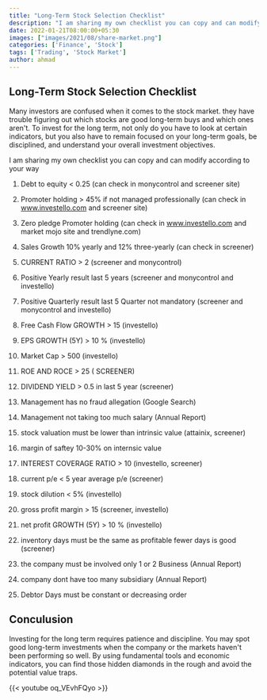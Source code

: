 ```yaml
---
title: "Long-Term Stock Selection Checklist"
description: "I am sharing my own checklist you can copy and can modify according to your way"
date: 2022-01-21T08:00:00+05:30
images: ["images/2021/08/share-market.png"]
categories: ['Finance', 'Stock']
tags: ['Trading', 'Stock Market']
author: ahmad
---
```


## Long-Term Stock Selection Checklist

Many investors are confused when it comes to the stock market. they have trouble figuring out which stocks are good long-term buys and which ones aren't. To invest for the long term, not only do you have to look at certain indicators, but you also have to remain focused on your long-term goals, be disciplined, and understand your overall investment objectives.

I am sharing my own checklist you can copy and can modify according to your way

1. Debt to equity < 0.25		(can check in monycontrol and screener site)


2. Promoter holding > 45%	if not managed professionally (can check in www.investello.com and screener site)


3. Zero pledge Promoter holding  (can check in www.investello.com and market mojo site and trendlyne.com)


4. Sales Growth 10% yearly and 12% three-yearly (can check in screener)


5. CURRENT RATIO > 2 (screener and monycontrol)


6. Positive Yearly result last 5 years (screener and monycontrol and investello)


7. Positive Quarterly result last 5 Quarter not mandatory (screener and monycontrol and investello)


8. Free Cash Flow GROWTH > 15 (investello)


9. EPS GROWTH (5Y) > 10 %  (investello)


10. Market Cap > 500  (investello)


11. ROE AND ROCE > 25 ( SCREENER)


12. DIVIDEND YIELD > 0.5 in last 5 year (screener)


13. Management has no fraud allegation (Google Search)


14. Management not taking too much salary (Annual Report)


15. stock valuation must be lower than intrinsic value (attainix, screener)


16. margin of saftey 10-30% on internsic value


17. INTEREST COVERAGE RATIO > 10 (investello, screener)


18. current p/e < 5 year average p/e (screener)


19. stock dilution < 5% (investello)


20. gross profit margin > 15 (screener, investello)


21. net profit GROWTH (5Y) > 10 %  (investello)


22. inventory days must be the same as profitable fewer days is good (screener)


23. the company must be involved only 1 or 2 Business (Annual Report)


24. company dont have too many subsidiary (Annual Report)


25. Debtor Days must be constant or decreasing order


## Conculusion

Investing for the long term requires patience and discipline. You may spot good long-term investments when the company or the markets haven't been performing so well. By using fundamental tools and economic indicators, you can find those hidden diamonds in the rough and avoid the potential value traps.

{{< youtube oq_VEvhFQyo >}}